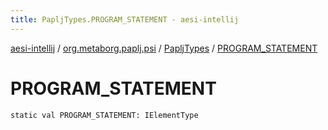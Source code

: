 ```yaml
---
title: PapljTypes.PROGRAM_STATEMENT - aesi-intellij
---
```


[aesi-intellij](../../index.html) / [org.metaborg.paplj.psi](../index.html) / [PapljTypes](index.html) / [PROGRAM_STATEMENT](.)

# PROGRAM_STATEMENT

`static val PROGRAM_STATEMENT: IElementType`